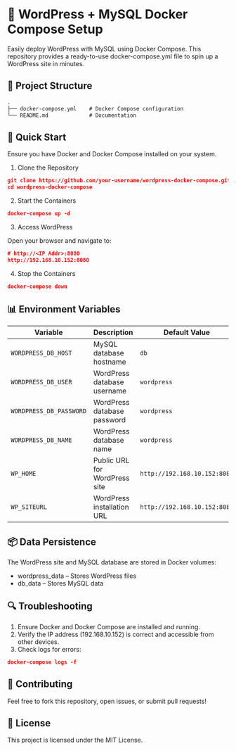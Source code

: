 # 🐳 WordPress + MySQL Docker Compose Setup

Easily deploy WordPress with MySQL using Docker Compose. This repository provides a ready-to-use docker-compose.yml file to spin up a WordPress site in minutes.

## 📂 Project Structure
```htm
.
├── docker-compose.yml    # Docker Compose configuration
└── README.md             # Documentation
```

## 🚀 Quick Start

Ensure you have Docker and Docker Compose installed on your system.

1. Clone the Repository
```json
git clone https://github.com/your-username/wordpress-docker-compose.git
cd wordpress-docker-compose
```

2. Start the Containers
```json
docker-compose up -d
```

3. Access WordPress

Open your browser and navigate to:
```json
# http://<IP Addr>:8080
http://192.168.10.152:8080
```

4. Stop the Containers
```json
docker-compose down
```


## 📊 Environment Variables

| Variable              | Description                          | Default Value             |
|-----------------------|--------------------------------------|---------------------------|
| `WORDPRESS_DB_HOST`   | MySQL database hostname              | `db`                      |
| `WORDPRESS_DB_USER`   | WordPress database username          | `wordpress`               |
| `WORDPRESS_DB_PASSWORD`| WordPress database password          | `wordpress`               |
| `WORDPRESS_DB_NAME`   | WordPress database name              | `wordpress`               |
| `WP_HOME`             | Public URL for WordPress site        | `http://192.168.10.152:8080` |
| `WP_SITEURL`          | WordPress installation URL           | `http://192.168.10.152:8080` |


## 📦 Data Persistence

The WordPress site and MySQL database are stored in Docker volumes:
- wordpress_data – Stores WordPress files
- db_data – Stores MySQL data

## 🔍 Troubleshooting
1. Ensure Docker and Docker Compose are installed and running.
2. Verify the IP address (192.168.10.152) is correct and accessible from other devices.
3. Check logs for errors:
```json
docker-compose logs -f
```
## 🤝 Contributing

Feel free to fork this repository, open issues, or submit pull requests!

## 📜 License

This project is licensed under the MIT License.

